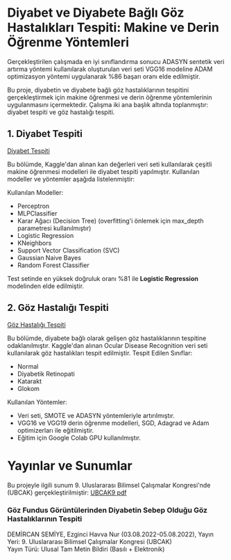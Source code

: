 # Diyabet ve Diyabete Bağlı Göz Hastalıkları Tespiti: Makine ve Derin Öğrenme Yöntemleri
Gerçekleştirilen çalışmada en iyi sınıflandırma sonucu ADASYN sentetik veri artırma yöntemi kullanılarak oluşturulan veri seti VGG16 modeline ADAM optimizasyon yöntemi uygulanarak %86 başarı oranı elde edilmiştir.

Bu proje, diyabetin ve diyabete bağlı göz hastalıklarının tespitini gerçekleştirmek için makine öğrenmesi ve derin öğrenme yöntemlerinin uygulanmasını içermektedir. Çalışma iki ana başlık altında toplanmıştır: diyabet tespiti ve göz hastalığı tespiti.

## 1. Diyabet Tespiti
[Diyabet Tespiti](https://github.com/havva-nur-ezginci/DiyabetTespiti-ve-DiyabeteBagliOlusanGozHastaliklarininTespiti-MakineOgrenmesi-DerinOgrenme/blob/main/Diyabet_Tespiti/DiyabetTahminModelleri.ipynb)

Bu bölümde, Kaggle'dan alınan kan değerleri veri seti kullanılarak çeşitli makine öğrenmesi modelleri ile diyabet tespiti yapılmıştır. Kullanılan modeller ve yöntemler aşağıda listelenmiştir:

Kullanılan Modeller:
- Perceptron
- MLPClassifier
- Karar Ağacı (Decision Tree) (overfitting'i önlemek için max_depth parametresi kullanılmıştır)
- Logistic Regression
- KNeighbors
- Support Vector Classification (SVC)
- Gaussian Naive Bayes
- Random Forest Classifier

Test setinde en yüksek doğruluk oranı %81 ile **Logistic Regression** modelinden elde edilmiştir.

## 2. Göz Hastalığı Tespiti
[Göz Hastalığı Tespiti](https://github.com/havva-nur-ezginci/DiyabetTespiti-ve-DiyabeteBagliOlusanGozHastaliklarininTespiti-MakineOgrenmesi-DerinOgrenme)

Bu bölümde, diyabete bağlı olarak gelişen göz hastalıklarının tespitine odaklanılmıştır. Kaggle'dan alınan Ocular Disease Recognition veri seti kullanılarak göz hastalıkları tespit edilmiştir.
Tespit Edilen Sınıflar:
- Normal
- Diyabetik Retinopati
- Katarakt
- Glokom

Kullanılan Yöntemler:
- Veri seti, SMOTE ve ADASYN yöntemleriyle artırılmıştır.
- VGG16 ve VGG19 derin öğrenme modelleri, SGD, Adagrad ve Adam optimizerları ile eğitilmiştir.
- Eğitim için Google Colab GPU kullanılmıştır.

# Yayınlar ve Sunumlar
Bu projeyle ilgili sunum 9. Uluslararası Bilimsel Çalışmalar Kongresi'nde (UBCAK) gerçekleştirilmiştir: [UBCAK9 pdf](https://www.ubcakcongress.org/ubcak9_tam_metin.pdf)
### Göz Fundus Görüntülerinden Diyabetin Sebep Olduğu Göz Hastalıklarının Tespiti
DEMİRCAN SEMİYE, Ezginci Havva Nur (03.08.2022-05.08.2022), Yayın Yeri: 9. Uluslararası Bilimsel Çalışmalar Kongresi (UBCAK)
<br>Yayın Türü: Ulusal Tam Metin Bildiri (Basılı + Elektronik)
